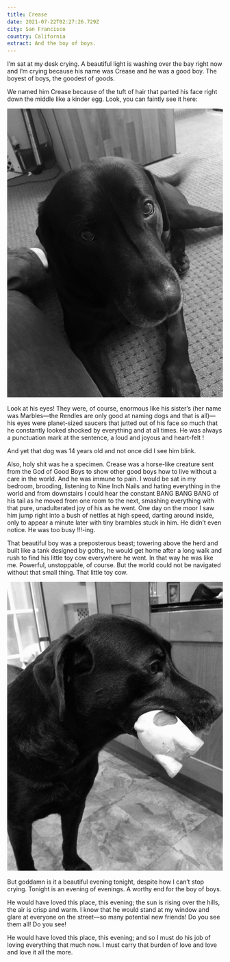 ```yaml
---
title: Crease
date: 2021-07-22T02:27:26.729Z
city: San Francisco
country: California
extract: And the boy of boys.
---
```

I’m sat at my desk crying. A beautiful light is washing over the bay right now and I’m crying because his name was Crease and he was a good boy. The boyest of boys, the goodest of goods. 

We named him Crease because of the tuft of hair that parted his face right down the middle like a kinder egg. Look, you can faintly see it here: 

![A picture of Crease, looking up at me with those enormously kind eyes](uploads/crease-1.jpg)

Look at his eyes! They were, of course, enormous like his sister’s (her name was Marbles—the Rendles are only good at naming dogs and that is all)—his eyes were planet-sized saucers that jutted out of his face so much that he constantly looked shocked by everything and at all times. He was always a punctuation mark at the sentence, a loud and joyous and heart-felt !

And yet that dog was 14 years old and not once did I see him blink.

Also, holy shit was he a specimen. Crease was a horse-like creature sent from the God of Good Boys to show other good boys how to live without a care in the world. And he was immune to pain. I would be sat in my bedroom, brooding, listening to Nine Inch Nails and hating everything in the world and from downstairs I could hear the constant BANG BANG BANG of his tail as he moved from one room to the next, smashing everything with that pure, unadulterated joy of his as he went. One day on the moor I saw him jump right into a bush of nettles at high speed, darting around inside, only to appear a minute later with tiny brambles stuck in him. He didn’t even notice. He was too busy !!!-ing.

That beautiful boy was a preposterous beast; towering above the herd and built like a tank designed by goths, he would get home after a long walk and rush to find his little toy cow everywhere he went. In that way he was like me. Powerful, unstoppable, of course. But the world could not be navigated without that small thing. That little toy cow. 

![Crease with his tiny toy cow](uploads/crease-2.jpg)

But goddamn is it a beautiful evening tonight, despite how I can’t stop crying. Tonight is an evening of evenings. A worthy end for the boy of boys. 

He would have loved this place, this evening; the sun is rising over the hills, the air is crisp and warm. I know that he would stand at my window and glare at everyone on the street—so many potential new friends! Do you see them all! Do you see!

He would have loved this place, this evening; and so I must do his job of loving everything that much now. I must carry that burden of love and love and love it all the more.

